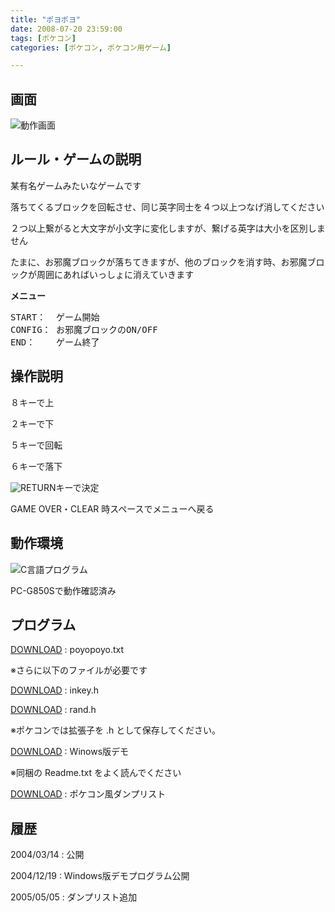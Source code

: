 ```yaml
---
title: "ポヨポヨ"
date: 2008-07-20 23:59:00
tags: [ポケコン]
categories: [ポケコン, ポケコン用ゲーム]

---
```


## 画面


![動作画面][1] 

 [1]: /images/poyopoyo.gif

## ルール・ゲームの説明

某有名ゲームみたいなゲームです
	  
落ちてくるブロックを回転させ、同じ英字同士を４つ以上つなげ消してください
	  
２つ以上繋がると大文字が小文字に変化しますが、繋げる英字は大小を区別しません
	  
たまに、お邪魔ブロックが落ちてきますが、他のブロックを消す時、お邪魔ブロックが周囲にあればいっしょに消えていきます 

**メニュー** 

<pre>START：  ゲーム開始
CONFIG： お邪魔ブロックのON/OFF
END：    ゲーム終了
</pre>

## 操作説明

８キーで上
	  
２キーで下
	  
５キーで回転
	  
６キーで落下
	  
![RETURN][2]キーで決定
  


 [2]: ../../image/ent.gif

GAME OVER・CLEAR 時スペースでメニューへ戻る
  


## 動作環境

![C言語][3]プログラム
	  
PC-G850Sで動作確認済み 

 [3]: ../image/c.gif

## プログラム

[DOWNLOAD][4] : poyopoyo.txt
	  
※さらに以下のファイルが必要です
  


 [4]: /pokecom/game/poyopoyo.txt "poyopoyo.txt"

[DOWNLOAD][5] : inkey.h
	  
[DOWNLOAD][6] : rand.h
	  
※ポケコンでは拡張子を .h として保存してください。
  


 [5]: /pokecom/game/../program/inkey.h "inkey.h"
 [6]: /pokecom/game/../program/rand.h "rand.h"

[DOWNLOAD][7] : Winows版デモ
	  
<span>※同梱の Readme.txt をよく読んでください
</span> 

 [7]: /pokecom/game/poyopoyo.zip "poyopoyo.zip(Winows版デモ)"

[DOWNLOAD][8] : ポケコン風ダンプリスト
  


 [8]: /pokecom/game/poyopoyo_.txt "poyopoyo_.txt"

## 履歴

2004/03/14
: 公開

2004/12/19
: Windows版デモプログラム公開

2005/05/05
: ダンプリスト追加
